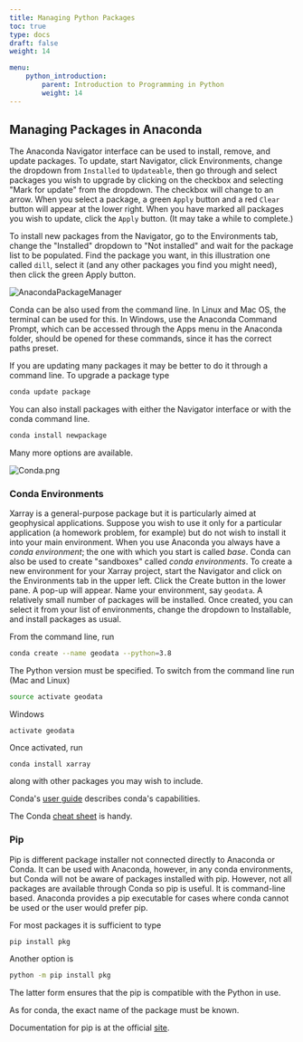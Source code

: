 ```yaml
---
title: Managing Python Packages
toc: true
type: docs
draft: false
weight: 14

menu:
    python_introduction:
        parent: Introduction to Programming in Python
        weight: 14
---
```


## Managing Packages in Anaconda

The Anaconda Navigator interface can be used to install, remove, and update packages.  To update, start Navigator, click Environments, change the dropdown from `Installed` to `Updateable`, then go through and select packages you wish to upgrade by clicking on the checkbox and selecting "Mark for update" from the dropdown.  The checkbox will change to an arrow.  When you select a package, a green `Apply` button and a red `Clear` button will appear at the lower right.  When you have marked all packages you wish to update, click the `Apply` button.  (It may take a while to complete.)

To install new packages from the Navigator, go to the Environments tab, change the "Installed" dropdown to "Not installed" and wait for the package list to be populated.  Find the package you want, in this illustration one called `dill`, select it (and any other packages you find you might need), then click the green Apply button.

![AnacondaPackageManager](/courses/python_introduction/imgs/AnacondaPackageManager.png)

Conda can be also used from the command line.  In Linux and Mac OS, the terminal can be used for this.  In Windows, use the Anaconda Command Prompt, which can be accessed through the Apps menu in the Anaconda folder, should be opened for these commands, since it has the correct paths preset.

If you are updating many packages it may be better to do it through a command line. To upgrade a package type

```python
conda update package
```
You can also install packages with either the Navigator interface or with the conda command line.

```python
conda install newpackage
```
Many more options are available.  

![Conda.png](/courses/python_introduction/imgs/Conda.png)

### Conda Environments

Xarray is a general-purpose package but it is particularly aimed at geophysical applications.  Suppose you wish to use it only for a particular application (a homework problem, for example) but do not wish to install it into your main environment.  When you use Anaconda you always have a _conda environment_; the one with which you start is called _base_. Conda can also be used to create "sandboxes" called _conda environments_.  To create a new environment for your Xarray project, start the Navigator and click on the Environments tab in the upper left.  Click the Create button in the lower pane.  A pop-up will appear.  Name your environment, say `geodata`.  A relatively small number of packages will be installed.  Once created, you can select it from your list of environments, change the dropdown to Installable, and install packages as usual.

From the command line, run
```bash
conda create --name geodata --python=3.8
```
The Python version must be specified.  To switch from the command line run (Mac and Linux)
```bash
source activate geodata
```
Windows
```no-highlight
activate geodata
```

Once activated, run
```
conda install xarray
```
along with other packages you may wish to include.

Conda's [user guide](https://conda.io/projects/conda/en/latest/user-guide/index.html) describes conda's capabilities.

The Conda [cheat sheet](https://docs.conda.io/projects/conda/en/4.6.0/_downloads/52a95608c49671267e40c689e0bc00ca/conda-cheatsheet.pdf) is handy.

### Pip

Pip is different package installer not connected directly to Anaconda or Conda.  It can be used with Anaconda, however, in any conda environments, but Conda will not be aware of packages installed with pip.  However, not all packages are available through Conda so pip is useful.  It is command-line based. Anaconda provides a pip executable for cases where conda cannot be used or the user would prefer pip.  

For most packages it is sufficient to type
```bash
pip install pkg
```
Another option is
```bash
python -m pip install pkg
```
The latter form ensures that the pip is compatible with the Python in use.

As for conda, the exact name of the package must be known.

Documentation for pip is at the official [site](https://pip.pypa.io/en/stable/getting-started/).
